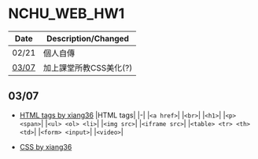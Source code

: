 # NCHU_WEB_HW1

|Date|Description/Changed|
|---|---|
|02/21|個人自傳|
|[03/07](#03/07)|加上課堂所教CSS美化(?)|

## 03/07
* [HTML tags by xiang36](https://xiang36.gitbooks.io/nchu-webdesign/content/html_markup.html)
|HTML tags|
|-|
|`<a href>`|
|`<br>`|
|`<h1>`|
|`<p> <span>`|
|`<ul> <ol> <li>`|
|`<img src>`|
|`<iframe src>`|
|`<table> <tr> <th> <td>`|
|`<form> <input>`|
|`<video>`|

* [CSS by xiang36](https://xiang36.gitbooks.io/nchu-webdesign/content/methods.html)
